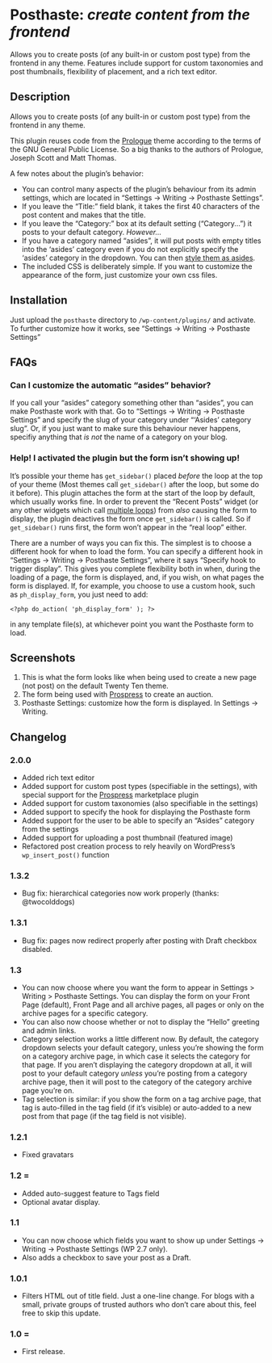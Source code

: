 # Posthaste: _create content from the frontend_

Allows you to create posts (of any built-in or custom post type) from the frontend in any theme. Features include support for custom taxonomies and post thumbnails, flexibility of placement, and a rich text editor.

## Description

Allows you to create posts (of any built-in or custom post type) from the frontend in any theme.

This plugin reuses code from the [Prologue](http://wordpress.org/extend/themes/prologue/) theme according to the terms of the GNU General Public License. So a big thanks to the authors of Prologue, Joseph Scott and Matt Thomas.

A few notes about the plugin’s behavior: 

* You can control many aspects of the plugin’s behaviour from its admin settings, which are located in “Settings -> Writing -> Posthaste Settings”.
* If you leave the “Title:” field blank, it takes the first 40 characters of the post content and makes that the title.
* If you leave the “Category:” box at its default setting (“Category...”) it posts to your default category. _However..._
* If you have a category named “asides”, it will put posts with empty titles into the ‘asides’ category even if you do not explicitly specify the ‘asides’ category in the dropdown. You can then [style them as asides](http://codex.wordpress.org/Adding_Asides).
* The included CSS is deliberately simple. If you want to customize the appearance of the form, just customize your own css files.

## Installation

Just upload the `posthaste` directory to `/wp-content/plugins/` and activate. To further customize how it works, see “Settings -> Writing -> Posthaste Settings”

## FAQs

### Can I customize the automatic “asides” behavior?

If you call your “asides” category something other than “asides”, you can make Posthaste work with that. Go to “Settings -> Writing -> Posthaste Settings” and specify the slug of your category under “‘Asides’ category slug”. Or, if you just want to make sure this behaviour never happens, specifiy anything that _is not_ the name of a category on your blog.

### Help! I activated the plugin but the form isn’t showing up!

It’s possible your theme has `get_sidebar()` placed _before_ the loop at the top of your theme (Most themes call `get_sidebar()` after the loop, but some do it before). This plugin attaches the form at the start of the loop by default, which usually works fine. In order to prevent the “Recent Posts” widget (or any other widgets which call [multiple loops](http://codex.wordpress.org/The_Loop#Multiple_Loops)) from _also_ causing the form to display, the plugin deactives the form once `get_sidebar()` is called. So if `get_sidebar()` runs first, the form won’t appear in the “real loop” either.

There are a number of ways you can fix this. The simplest is to choose a different hook for when to load the form. You can specify a different hook in “Settings -> Writing -> Posthaste Settings”, where it says “Specify hook to trigger display”. This gives you complete flexibility both in when, during the loading of a page, the form is displayed, and, if you wish, on what pages the form is displayed. If, for example, you choose to use a custom hook, such as `ph_display_form`, you just need to add:

`<?php do_action( 'ph_display_form' ); ?>`

in any template file(s), at whichever point you want the Posthaste form to load.

## Screenshots

1. This is what the form looks like when being used to create a new page (not post) on the default Twenty Ten theme.
2. The form being used with [Prospress](http://prospress.org/) to create an auction.
3. Posthaste Settings: customize how the form is displayed. In Settings -> Writing.

## Changelog

### 2.0.0
* Added rich text editor
* Added support for custom post types (specifiable in the settings), with special support for the [Prospress](http://prospress.org/) marketplace plugin
* Added support for custom taxonomies (also specifiable in the settings)
* Added support to specify the hook for displaying the Posthaste form
* Added support for the user to be able to specify an “Asides” category from the settings
* Added support for uploading a post thumbnail (featured image)
* Refactored post creation process to rely heavily on WordPress’s `wp_insert_post()` function

### 1.3.2
* Bug fix: hierarchical categories now work properly (thanks: @twocolddogs)

### 1.3.1
* Bug fix: pages now redirect properly after posting with Draft checkbox disabled.

### 1.3
* You can now choose where you want the form to appear in Settings > Writing > Posthaste Settings. You can display the form on your Front Page (default), Front Page and all archive pages, all pages or only on the archive pages for a specific category.
* You can also now choose whether or not to display the “Hello” greeting and admin links.
* Category selection works a little different now. By default, the category dropdown selects your default category, unless you’re showing the form on a category archive page, in which case it selects the category for that page. If you aren’t displaying the category dropdown at all, it will post to your default category *unless* you’re posting from a category archive page, then it will post to the category of the category archive page you’re on.
* Tag selection is similar: if you show the form on a tag archive page, that tag is auto-filled in the tag field (if it’s visible) or auto-added to a new post from that page (if the tag field is not visible).

### 1.2.1
* Fixed gravatars 

### 1.2 = 
* Added auto-suggest feature to Tags field 
* Optional avatar display. 

### 1.1
* You can now choose which fields you want to show up under Settings -> Writing -> Posthaste Settings (WP 2.7 only). 
* Also adds a checkbox to save your post as a Draft. 

### 1.0.1
* Filters HTML out of title field. Just a one-line change. For blogs with a small, private groups of trusted authors who don’t care about this, feel free to skip this update.

### 1.0 = 
* First release.
